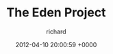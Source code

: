---
blog: travel
date: 2012-04-10 20:00:59 +0000
title: "The Eden Project"
author: richard
permalink: /cornwall-2012/edenproject/
---